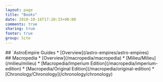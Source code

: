 ```yaml
---
layout: page
title: "Books"
date: 2010-10-16T17:20:33+00:00
comments: true
sharing: true
footer: true
group: Site
---
```


<div class=''>
## `AstroEmpire Guides
* [Overview](/astro-empires/astro-empires)

</div>

<div class=''>
## Macropedia
* [Overview](/macropedia/macropedia)
* [Milieu/Milieu](/milieu/milieu)
* [Macropedia/Imperium Edition](/macropedia/imperium-edition)
* [Macropedia/Original Edition](/macropedia/original-edition)
* [Chronology/Chronology](/chronology/chronology)
</div>
